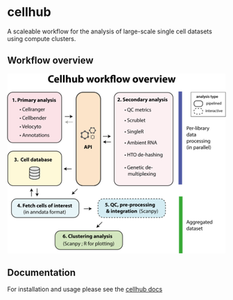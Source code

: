 # cellhub

A scaleable workflow for the analysis of large-scale single cell datasets using compute clusters.

## Workflow overview

<img src="docsrc/images/cellhub.workflow.overview.png" width="600" />

## Documentation

For installation and usage please see the [cellhub docs](docs/index.html)
